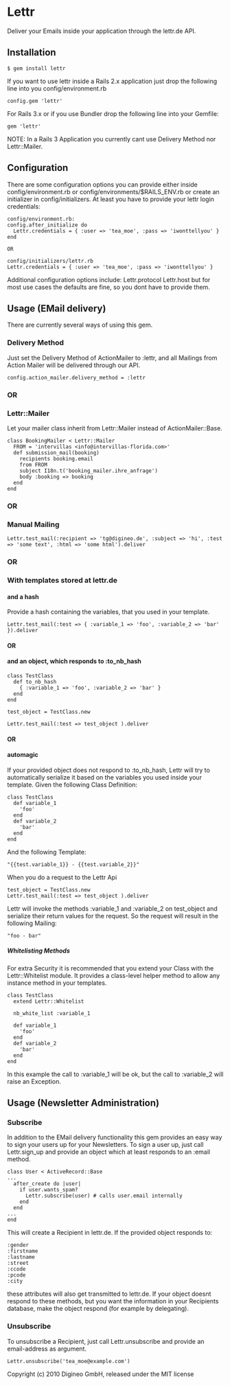 # Lettr
Deliver your Emails inside your application through the lettr.de API.

## Installation

    $ gem install lettr

If you want to use lettr inside a Rails 2.x application just drop the following line into you config/environment.rb

    config.gem 'lettr'

For Rails 3.x or if you use Bundler drop the following line into your Gemfile:

    gem 'lettr'

NOTE: In a Rails 3 Application you currently cant use Delivery Method nor Lettr::Mailer.

## Configuration
There are some configuration options you can provide either inside config/environment.rb or config/environments/$RAILS_ENV.rb or create an initializer in config/initializers.
At least you have to provide your lettr login credentials:

    config/environment.rb:
    config.after_initialize do
      Lettr.credentials = { :user => 'tea_moe', :pass => 'iwonttellyou' }
    end

    OR

    config/initializers/lettr.rb
    Lettr.credentials = { :user => 'tea_moe', :pass => 'iwonttellyou' }

Additional configuration options include:
    Lettr.protocol
    Lettr.host
but for most use cases the defaults are fine, so you dont have to provide them.

## Usage (EMail delivery)
There are currently several ways of using this gem.

### Delivery Method
Just set the Delivery Method of ActionMailer to :lettr, and all Mailings from Action Mailer will be delivered through our API.

    config.action_mailer.delivery_method = :lettr
### OR
### Lettr::Mailer
Let your mailer class inherit from Lettr::Mailer instead of ActionMailer::Base.

    class BookingMailer < Lettr::Mailer
      FROM = 'intervillas <info@intervillas-florida.com>'
      def submission_mail(booking)
        recipients booking.email
        from FROM
        subject I18n.t('booking_mailer.ihre_anfrage')
        body :booking => booking
      end
    end

### OR
### Manual Mailing

    Lettr.test_mail(:recipient => 'tg@digineo.de', :subject => 'hi', :test => 'some text', :html => 'some html').deliver

### OR
### With templates stored at lettr.de

#### and a hash
Provide a hash containing the variables, that you used in your template.

    Lettr.test_mail(:test => { :variable_1 => 'foo', :variable_2 => 'bar' }).deliver

#### OR
#### and an object, which responds to :to_nb_hash

    class TestClass
      def to_nb_hash
        { :variable_1 => 'foo', :variable_2 => 'bar' }
      end
    end

    test_object = TestClass.new

    Lettr.test_mail(:test => test_object ).deliver

#### OR
#### automagic
If your provided object does not respond to :to_nb_hash, Lettr will try to automatically serialize it based on the variables you used inside your template.
Given the following Class Definition:

    class TestClass
      def variable_1
        'foo'
      end
      def variable_2
        'bar'
      end
    end

And the following Template:

    "{{test.variable_1}} - {{test.variable_2}}"

When you do a request to the Lettr Api

    test_object = TestClass.new
    Lettr.test_mail(:test => test_object ).deliver

Lettr will invoke the methods :variable_1 and :variable_2 on test_object and serialize their return values for the request.
So the request will result in the following Mailing:

    "foo - bar"

##### Whitelisting Methods
For extra Security it is recommended that you extend your Class with the Lettr::Whitelist module.
It provides a class-level helper method to allow any instance method in your templates.

    class TestClass
      extend Lettr::Whitelist

      nb_white_list :variable_1

      def variable_1
        'foo'
      end
      def variable_2
        'bar'
      end
    end

In this example the call to :variable_1 will be ok, but the call to :variable_2 will raise an Exception.

## Usage (Newsletter Administration)

### Subscribe
In addition to the EMail delivery functionality this gem provides an easy way to sign your users up for your Newsletters.
To sign a user up, just call Lettr.sign_up and provide an object which at least responds to an :email method.

    class User < ActiveRecord::Base
    ...
      after_create do |user|
        if user.wants_spam?
          Lettr.subscribe(user) # calls user.email internally
        end
      end
    ...
    end

This will create a Recipient in lettr.de. If the provided object responds to:

    :gender
    :firstname
    :lastname
    :street
    :ccode
    :pcode
    :city

these attributes will also get transmitted to lettr.de.
If your object doesnt respond to these methods, but you want the information in your Recipients database, make the object respond (for example by delegating).

### Unsubscribe
To unsubscribe a Recipient, just call Lettr.unsubscribe and provide an email-address as argument.

    Lettr.unsubscribe('tea_moe@example.com')

Copyright (c) 2010 Digineo GmbH, released under the MIT license
